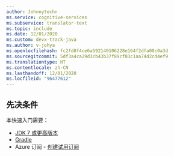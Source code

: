 ```yaml
---
author: Johnnytechn
ms.service: cognitive-services
ms.subservice: translator-text
ms.topic: include
ms.date: 12/01/2020
ms.custom: devx-track-java
ms.author: v-johya
ms.openlocfilehash: fc2fd8f4ce6a592140106228e164f2dfa00c0a3d
ms.sourcegitcommit: 5df3a4ca29d3cb43b37f89cf03c1aa74d2cd4ef9
ms.translationtype: HT
ms.contentlocale: zh-CN
ms.lasthandoff: 12/01/2020
ms.locfileid: "96477612"
---
```

## <a name="prerequisites"></a>先决条件

本快速入门需要：

* [JDK 7 或更高版本](https://www.oracle.com/technetwork/java/javase/downloads/index.html)
* [Gradle](https://gradle.org/install/)
* Azure 订阅 - [创建试用订阅](https://www.microsoft.com/china/azure/index.html?fromtype=cn)
